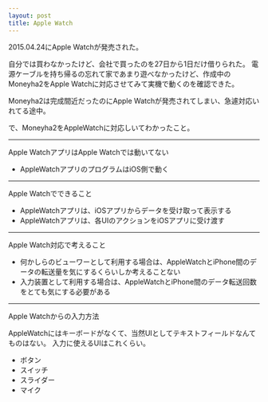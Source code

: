 ```yaml
---
layout: post
title: Apple Watch
---
```


2015.04.24にApple Watchが発売された。

自分では買わなかったけど、会社で買ったのを27日から1日だけ借りられた。
電源ケーブルを持ち帰るの忘れて家であまり遊べなかったけど、作成中のMoneyha2をApple Watchに対応させてみて実機で動くのを確認できた。

Moneyha2は完成間近だったのにApple Watchが発売されてしまい、急遽対応いれてる途中。

で、Moneyha2をAppleWatchに対応しいてわかったこと。

------------------------------------
Apple WatchアプリはApple Watchでは動いてない

+ AppleWatchアプリのプログラムはiOS側で動く

------------------------------------
Apple Watchでできること

+ AppleWatchアプリは、iOSアプリからデータを受け取って表示する
+ AppleWatchアプリは、各UIのアクションをiOSアプリに受け渡す

------------------------------------
Apple Watch対応で考えること

+ 何かしらのビューワーとして利用する場合は、AppleWatchとiPhone間のデータの転送量を気にするくらいしか考えることない
+ 入力装置として利用する場合は、AppleWatchとiPhone間のデータ転送回数をとても気にする必要がある

------------------------------------
Apple Watchからの入力方法

AppleWatchにはキーボードがなくて、当然UIとしてテキストフィールドなんてものはない。
入力に使えるUIはこれくらい。

+ ボタン
+ スイッチ
+ スライダー
+ マイク
